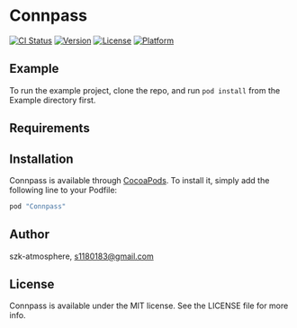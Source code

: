 # Connpass

[![CI Status](http://img.shields.io/travis/szk-atmosphere/Connpass.svg?style=flat)](https://travis-ci.org/szk-atmosphere/Connpass)
[![Version](https://img.shields.io/cocoapods/v/Connpass.svg?style=flat)](http://cocoapods.org/pods/Connpass)
[![License](https://img.shields.io/cocoapods/l/Connpass.svg?style=flat)](http://cocoapods.org/pods/Connpass)
[![Platform](https://img.shields.io/cocoapods/p/Connpass.svg?style=flat)](http://cocoapods.org/pods/Connpass)

## Example

To run the example project, clone the repo, and run `pod install` from the Example directory first.

## Requirements

## Installation

Connpass is available through [CocoaPods](http://cocoapods.org). To install
it, simply add the following line to your Podfile:

```ruby
pod "Connpass"
```

## Author

szk-atmosphere, s1180183@gmail.com

## License

Connpass is available under the MIT license. See the LICENSE file for more info.
